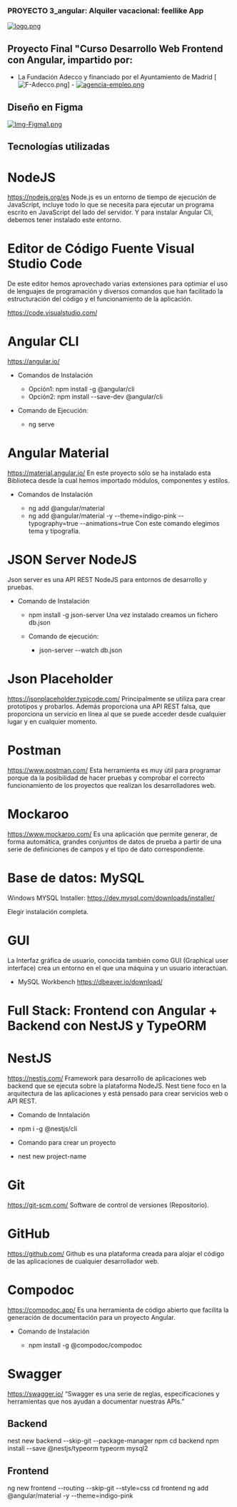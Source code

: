 ### PROYECTO 3_angular: Alquiler  vacacional: feellike App

[![logo.png](https://i.postimg.cc/MTv9qFGd/logo.png)](https://postimg.cc/XG6fgxdC)

## Proyecto Final "Curso Desarrollo Web Frontend con Angular, impartido por:

  * La Fundación Adecco y financiado por el Ayuntamiento de Madrid
[![F-Adecco.png](https://i.postimg.cc/LXFSsFb0/F-Adecco.png)] - [![agencia-empleo.png](https://i.postimg.cc/wBpxQ9Z9/agencia-empleo.png)](https://postimg.cc/TKtXRvTs)

## Diseño en Figma

[![Img-Figma1.png](https://i.postimg.cc/WbTQ8hbW/Img-Figma1.png)](https://postimg.cc/jC3gdqfP)

## Tecnologías utilizadas

  # NodeJS

  https://nodejs.org/es
  Node.js es un entorno de tiempo de ejecución de JavaScript, incluye todo lo que se necesita para ejecutar un programa escrito en JavaScript del lado del servidor. Y para instalar Angular Cli, debemos tener instalado este entorno.

  # Editor de Código Fuente Visual Studio Code
  De este editor hemos aprovechado varias extensiones para optimiar el uso de lenguajes de programación y diversos comandos que han facilitado la estructuración del código y el funcionamiento de la aplicación.
  
  https://code.visualstudio.com/


  # Angular CLI
  https://angular.io/

  * Comandos de Instalación

    * Opción1: npm install -g @angular/cli
    * Opción2: npm install --save-dev @angular/cli

  * Comando de Ejecución:

    * ng serve


  # Angular Material
  https://material.angular.io/
  En este proyecto sólo se ha instalado esta Biblioteca desde la cual hemos importado módulos, componentes y estilos.

  * Comandos de Instalación

    * ng add @angular/material
    * ng add @angular/material -y --theme=indigo-pink --typography=true --animations=true
    Con este comando elegimos tema y tipografía.
 
  # JSON Server NodeJS
  Json server es una API REST NodeJS para entornos de desarrollo y pruebas. 

  * Comando de Instalación

    * npm install -g json-server
    Una vez instalado creamos un fichero db.json 
    
    * Comando de ejecución:
      * json-server --watch db.json

  # Json Placeholder
  https://jsonplaceholder.typicode.com/
  Principalmente se utiliza para crear prototipos y probarlos. Además proporciona una API REST falsa, que proporciona un servicio en línea al que se puede acceder desde cualquier lugar y en cualquier momento.

  # Postman
  https://www.postman.com/
  Esta herramienta es muy útil para programar porque da la posibilidad de hacer pruebas y comprobar el correcto funcionamiento de los proyectos que realizan los desarrolladores web.

  # Mockaroo
  https://www.mockaroo.com/
  Es una aplicación que permite generar, de forma automática, grandes conjuntos de datos de prueba a partir de una serie de definiciones de campos y el tipo de dato correspondiente.


  # Base de datos: MySQL

  Windows MYSQL Installer:
 https://dev.mysql.com/downloads/installer/

  Elegir instalación completa.

  # GUI 
  La Interfaz gráfica de usuario, conocida también como GUI (Graphical user interface) crea un entorno en el que una máquina y un usuario interactúan.

  * MySQL Workbench
  https://dbeaver.io/download/

# Full Stack: Frontend con Angular + Backend con NestJS y TypeORM

# NestJS

https://nestjs.com/
Framework para desarrollo de aplicaciones web backend que se ejecuta sobre la plataforma NodeJS. Nest tiene foco en la arquitectura de las aplicaciones y está pensado para crear servicios web o API REST.

* Comando de Inntalación
* npm i -g @nestjs/cli

* Comando para crear un proyecto
* nest new project-name

# Git
https://git-scm.com/
Software de control de versiones (Repositorio).

# GitHub
https://github.com/
Github es una plataforma creada para alojar el código de las aplicaciones de cualquier desarrollador web.

# Compodoc
https://compodoc.app/
Es una herramienta de código abierto que facilita la generación de documentación para un proyecto Angular.

* Comando de Instalación

  * npm install -g @compodoc/compodoc

# Swagger
https://swagger.io/
“Swagger es una serie de reglas, especificaciones y herramientas que nos ayudan a documentar nuestras APIs.”




## Backend

nest new backend --skip-git --package-manager npm
cd backend
npm install --save @nestjs/typeorm typeorm mysql2

## Frontend

ng new frontend --routing --skip-git --style=css
cd frontend
ng add @angular/material -y --theme=indigo-pink




